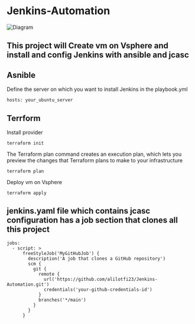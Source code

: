 # Jenkins-Automation
![Diagram](https://github.com/alilotfi23/Jenkins-Automation/assets/91953142/64090543-b28f-4e3c-b3e6-a11380e4f1f7)
## This project will Create vm on Vsphere and install and config Jenkins with ansible and jcasc

## Asnible
Define the server on which you want to install Jenkins in the playbook.yml
```shell
hosts: your_ubuntu_server
```
## Terrform

Install provider

```shell
terraform init
```

The Terraform plan command creates an execution plan, which lets you preview the changes that Terraform plans to make to your infrastructure

```shell
terraform plan
```

Deploy vm on Vsphere

```shell
terraform apply
``` 
## jenkins.yaml file which contains jcasc configuration has a job section that clones all this project
```shell
jobs:
  - script: >
      freeStyleJob('MyGitHubJob') {
        description('A job that clones a GitHub repository')
        scm {
          git {
            remote {
              url('https://github.com/alilotfi23/Jenkins-Automation.git')
              credentials('your-github-credentials-id')
            }
            branches('*/main')
          }
        }
      }
```
